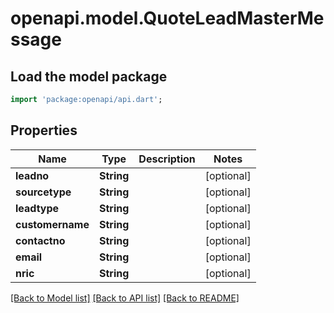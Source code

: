 # openapi.model.QuoteLeadMasterMessage

## Load the model package
```dart
import 'package:openapi/api.dart';
```

## Properties
Name | Type | Description | Notes
------------ | ------------- | ------------- | -------------
**leadno** | **String** |  | [optional] 
**sourcetype** | **String** |  | [optional] 
**leadtype** | **String** |  | [optional] 
**customername** | **String** |  | [optional] 
**contactno** | **String** |  | [optional] 
**email** | **String** |  | [optional] 
**nric** | **String** |  | [optional] 

[[Back to Model list]](../README.md#documentation-for-models) [[Back to API list]](../README.md#documentation-for-api-endpoints) [[Back to README]](../README.md)


